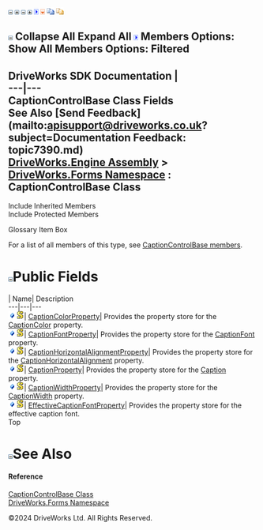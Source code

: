 ![](dotnetimages/collapse.gif) ![](dotnetimages/expand.gif) ![](dotnetimages/collapse.gif) ![](dotnetimages/expand.gif) ![](dotnetimages/drpdown.gif) ![](dotnetimages/drpdown_orange.gif) ![](dotnetimages/copycode.gif) ![](dotnetimages/copycodeHighlight.gif)

![](dotnetimages/collapse.gif) Collapse All Expand All ![](dotnetimages/drpdown.gif) Members Options: Show All  Members Options: Filtered   
---  
DriveWorks SDK Documentation  |   
---|---  
CaptionControlBase Class Fields   
See Also [Send Feedback](mailto:apisupport@driveworks.co.uk?subject=Documentation Feedback: topic7390.md)  
[DriveWorks.Engine Assembly](topic2156.md) > [DriveWorks.Forms Namespace](topic7266.md) : CaptionControlBase Class  
---  
  
Include Inherited Members    
Include Protected Members    


Glossary Item Box

For a list of all members of this type, see [CaptionControlBase members](topic7391.md).

# ![](dotnetimages/collapse.gif)Public Fields

| Name| Description  
---|---|---  
![Public Field](dotnetimages/publicField.gif)![static \(Shared in Visual Basic\)](dotnetimages/static.gif)| [CaptionColorProperty](topic7404.md)| Provides the property store for the [CaptionColor](topic7400.md) property.   
![Public Field](dotnetimages/publicField.gif)![static \(Shared in Visual Basic\)](dotnetimages/static.gif)| [CaptionFontProperty](topic7405.md)| Provides the property store for the [CaptionFont](topic7401.md) property.   
![Public Field](dotnetimages/publicField.gif)![static \(Shared in Visual Basic\)](dotnetimages/static.gif)| [CaptionHorizontalAlignmentProperty](topic7406.md)| Provides the property store for the [CaptionHorizontalAlignment](topic7402.md) property.   
![Public Field](dotnetimages/publicField.gif)![static \(Shared in Visual Basic\)](dotnetimages/static.gif)| [CaptionProperty](topic7407.md)| Provides the property store for the [Caption](topic7399.md) property.   
![Public Field](dotnetimages/publicField.gif)![static \(Shared in Visual Basic\)](dotnetimages/static.gif)| [CaptionWidthProperty](topic7408.md)| Provides the property store for the [CaptionWidth](topic7403.md) property.   
![Public Field](dotnetimages/publicField.gif)![static \(Shared in Visual Basic\)](dotnetimages/static.gif)| [EffectiveCaptionFontProperty](topic7409.md)| Provides the property store for the effective caption font.   
Top

# ![](dotnetimages/collapse.gif)See Also

#### Reference

[CaptionControlBase Class](topic7390.md)   
[DriveWorks.Forms Namespace](topic7266.md)

©2024 DriveWorks Ltd. All Rights Reserved.
